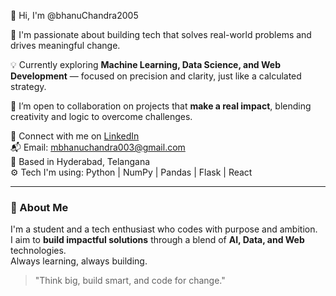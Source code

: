 👋 Hi, I'm @bhanuChandra2005

🚀 I'm passionate about building tech that solves real-world problems and drives meaningful change.

💡 Currently exploring **Machine Learning, Data Science, and Web Development** — focused on precision and clarity, just like a calculated strategy.

🤝 I’m open to collaboration on projects that **make a real impact**, blending creativity and logic to overcome challenges.

🔗 Connect with me on [LinkedIn](https://www.linkedin.com/in/bhanu-chandra-1b6929269)  
📬 Email: mbhanuchandra003@gmail.com  
📍 Based in Hyderabad, Telangana  
⚙️ Tech I'm using: Python | NumPy | Pandas | Flask | React

---

### 🧠 About Me

I'm a student and a tech enthusiast who codes with purpose and ambition.  
I aim to **build impactful solutions** through a blend of **AI, Data, and Web** technologies.  
Always learning, always building.

> "Think big, build smart, and code for change."

